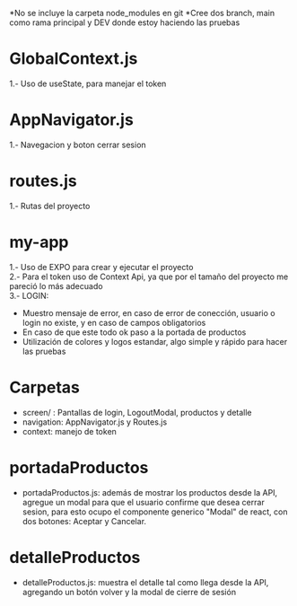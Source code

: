 *No se incluye la carpeta node_modules en git
*Cree dos branch, main como rama principal y DEV donde estoy haciendo las pruebas

# GlobalContext.js
1.- Uso de useState, para manejar el token

# AppNavigator.js
1.- Navegacion y boton cerrar sesion

# routes.js
1.- Rutas del proyecto

# my-app
1.- Uso de EXPO para crear y ejecutar el proyecto<br />
2.- Para el token uso de Context Api, ya que por el tamaño del proyecto me pareció lo más adecuado<br />
3.- LOGIN:
  * Muestro mensaje de error, en caso de error de conección, usuario o login no existe, y en caso de campos obligatorios
  * En caso de que este todo ok paso a la portada de productos
  * Utilización de colores y logos estandar, algo simple y rápido para hacer las pruebas

# Carpetas
  * screen/ : Pantallas de login, LogoutModal, productos y detalle
  * navigation: AppNavigator.js y Routes.js
  * context: manejo de token

# portadaProductos

  * portadaProductos.js: además de mostrar los productos desde la API, agregue un modal para que el usuario confirme que desea cerrar sesion, para esto ocupo el componente generico "Modal" de react, con dos botones: Aceptar y Cancelar.

# detalleProductos

  * detalleProductos.js: muestra el detalle tal como llega desde la API, agregando un botón volver y la modal de cierre de sesión


